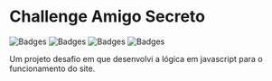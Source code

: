 # Challenge Amigo Secreto

![Badges](https://img.shields.io/badge/ALURA-023047)
![Badges](https://img.shields.io/badge/HTML-orange)
![Badges](https://img.shields.io/badge/CSS-blue)
![Badges](https://img.shields.io/badge/Javascript-yellow)

Um projeto desafio em que desenvolvi a lógica em javascript para o funcionamento do site.

